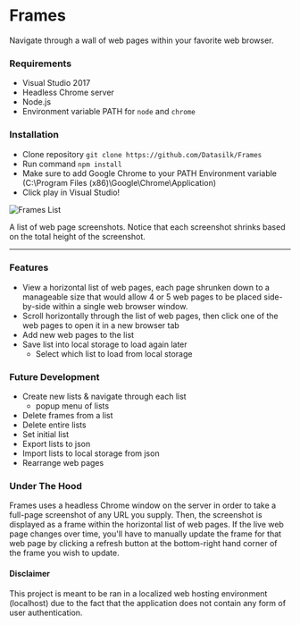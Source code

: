 # Frames
Navigate through a wall of web pages within your favorite web browser.

### Requirements
* Visual Studio 2017
* Headless Chrome server
* Node.js
* Environment variable PATH for `node` and `chrome`

### Installation
* Clone repository `git clone https://github.com/Datasilk/Frames`
* Run command `npm install`
* Make sure to add Google Chrome to your PATH Environment variable (C:\Program Files (x86)\Google\Chrome\Application\)
* Click play in Visual Studio!

![Frames List](http://www.markentingh.com/projects/frames/frames.png)

A list of web page screenshots. Notice that each screenshot shrinks based on the total height of the screenshot.

---

### Features
* View a horizontal list of web pages, each page shrunken down to a manageable size that would allow 4 or 5 web pages to be placed side-by-side within a single web browser window.
* Scroll horizontally through the list of web pages, then click one of the web pages to open it in a new browser tab
* Add new web pages to the list
* Save list into local storage to load again later
    * Select which list to load from local storage

### Future Development
* Create new lists & navigate through each list
  *  popup menu of lists
* Delete frames from a list
* Delete entire lists
* Set initial list
* Export lists to json
* Import lists to local storage from json
* Rearrange web pages

### Under The Hood
Frames uses a headless Chrome window on the server in order to take a full-page screenshot of any URL you supply. Then, the screenshot is displayed as a frame within the horizontal list of web pages. If the live web page changes over time, you'll have to manually update the frame for that web page by clicking a refresh button at the bottom-right hand corner of the frame you wish to update.

#### Disclaimer
This project is meant to be ran in a localized web hosting environment (localhost) due to the fact that the application does not contain any form of user authentication.